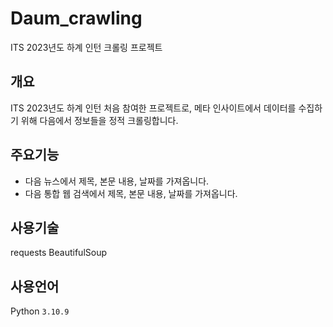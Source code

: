 # Daum_crawling

ITS 2023년도 하계 인턴 크롤링 프로젝트

## 개요

ITS 2023년도 하계 인턴 처음 참여한 프로젝트로, 메타 인사이트에서 데이터를 수집하기 위해 다음에서 정보들을 정적 크롤링합니다. 

## 주요기능

<ul>
  <li>다음 뉴스에서 제목, 본문 내용, 날짜를 가져옵니다.</li>
  <li>다음 통합 웹 검색에서 제목, 본문 내용, 날짜를 가져옵니다.</li>
</ul>

## 사용기술
requests
BeautifulSoup

## 사용언어
Python `3.10.9`
